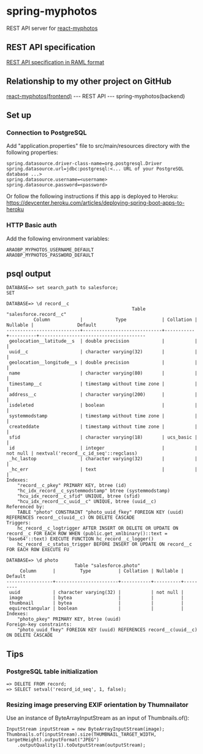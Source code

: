 # spring-myphotos
 
REST API server for [react-myphotos](https://github.com/araobp/react-myphotos)

## REST API specification

[REST API specification in RAML format](./doc/api.raml)

## Relationship to my other project on GitHub

[react-myphotos(frontend)](https://github.com/araobp/react-myphotos) --- REST API --- spring-myphotos(backend)

## Set up

### Connection to PostgreSQL

Add "application.properties" file to src/main/resources directory with the following properties:

```
spring.datasource.driver-class-name=org.postgresql.Driver
spring.datasource.url=jdbc:postgresql:<... URL of your PostgreSQL database ...>
spring.datasource.username=<username>
spring.datasource.password=<password>
```

Or follow the following instructions if this app is deployed to Heroku: https://devcenter.heroku.com/articles/deploying-spring-boot-apps-to-heroku

### HTTP Basic auth

Add the following environment variables:
```
ARAOBP_MYPHOTOS_USERNAME_DEFAULT
ARAOBP_MYPHOTOS_PASSWORD_DEFAULT
```

## psql output

```
DATABASE=> set search_path to salesforce;                                                                                                     SET

DATABASE=> \d record__c
                                              Table "salesforce.record__c"
          Column           |            Type             | Collation | Nullable |                Default                
---------------------------+-----------------------------+-----------+----------+---------------------------------------
 geolocation__latitude__s  | double precision            |           |          | 
 uuid__c                   | character varying(32)       |           |          | 
 geolocation__longitude__s | double precision            |           |          | 
 name                      | character varying(80)       |           |          | 
 timestamp__c              | timestamp without time zone |           |          | 
 address__c                | character varying(200)      |           |          | 
 isdeleted                 | boolean                     |           |          | 
 systemmodstamp            | timestamp without time zone |           |          | 
 createddate               | timestamp without time zone |           |          | 
 sfid                      | character varying(18)       | ucs_basic |          | 
 id                        | integer                     |           | not null | nextval('record__c_id_seq'::regclass)
 _hc_lastop                | character varying(32)       |           |          | 
 _hc_err                   | text                        |           |          | 
Indexes:
    "record__c_pkey" PRIMARY KEY, btree (id)
    "hc_idx_record__c_systemmodstamp" btree (systemmodstamp)
    "hcu_idx_record__c_sfid" UNIQUE, btree (sfid)
    "hcu_idx_record__c_uuid__c" UNIQUE, btree (uuid__c)
Referenced by:
    TABLE "photo" CONSTRAINT "photo_uuid_fkey" FOREIGN KEY (uuid) REFERENCES record__c(uuid__c) ON DELETE CASCADE
Triggers:
    hc_record__c_logtrigger AFTER INSERT OR DELETE OR UPDATE ON record__c FOR EACH ROW WHEN (public.get_xmlbinary()::text = 'base64'::text) EXECUTE FUNCTION hc_record__c_logger()
    hc_record__c_status_trigger BEFORE INSERT OR UPDATE ON record__c FOR EACH ROW EXECUTE FU
    
DATABASE=> \d photo
                         Table "salesforce.photo"
     Column      |         Type          | Collation | Nullable | Default 
-----------------+-----------------------+-----------+----------+---------
 uuid            | character varying(32) |           | not null | 
 image           | bytea                 |           |          | 
 thumbnail       | bytea                 |           |          | 
 equirectangular | boolean               |           |          | 
Indexes:
    "photo_pkey" PRIMARY KEY, btree (uuid)
Foreign-key constraints:
    "photo_uuid_fkey" FOREIGN KEY (uuid) REFERENCES record__c(uuid__c) ON DELETE CASCADE
```

## Tips

### PostgreSQL table initialization
```
=> DELETE FROM record;
=> SELECT setval('record_id_seq', 1, false);
```

### Resizing image preserving EXIF orientation by Thumnailator

Use an instance of ByteArrayInputStream as an input of Thumbnails.of():

```
InputStream inputStream = new ByteArrayInputStream(image);
Thumbnails.of(inputStream).size(THUMBNAIL_TARGET_WIDTH, targetHeight).outputFormat("JPEG")
    .outputQuality(1).toOutputStream(outputStream);
```

